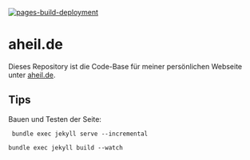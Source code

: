 [![pages-build-deployment](https://github.com/aheil/aheil.github.io/actions/workflows/pages/pages-build-deployment/badge.svg)](https://github.com/aheil/aheil.github.io/actions/workflows/pages/pages-build-deployment)

# aheil.de

Dieses Repository ist die Code-Base für meiner persönlichen Webseite unter [aheil.de](https://aheil.de).

## Tips

Bauen und Testen der Seite:

``` bundle exec jekyll serve --incremental```

``` bundle exec jekyll build --watch ```